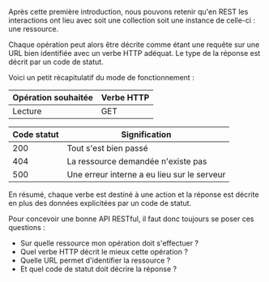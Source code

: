 Après cette première introduction, nous pouvons retenir qu'en REST les interactions ont lieu avec soit une collection soit une instance de celle-ci : une ressource.

Chaque opération peut alors être décrite comme étant une requête sur une URL bien identifiée avec un verbe HTTP adéquat. Le type de la réponse est décrit par un code de statut.

Voici un petit récapitulatif du mode de fonctionnement :

|Opération souhaitée|  Verbe HTTP   |
|-------------------|---------------|
|Lecture            |  GET          |

|Code statut |  Signification         |
|------------|------------------------|
|200         |  Tout s'est bien passé |
|404         |  La ressource demandée n'existe pas |
|500         |  Une erreur interne a eu lieu sur le serveur |

En résumé, chaque verbe est destiné à une action et la réponse est décrite en plus des données explicitées par un code de statut.

Pour concevoir une bonne API RESTful, il faut donc toujours se poser ces questions : 

- Sur quelle ressource mon opération doit s'effectuer ?
- Quel verbe HTTP décrit le mieux cette opération ?
- Quelle URL permet d'identifier la ressource ?
- Et quel code de statut doit décrire la réponse ?